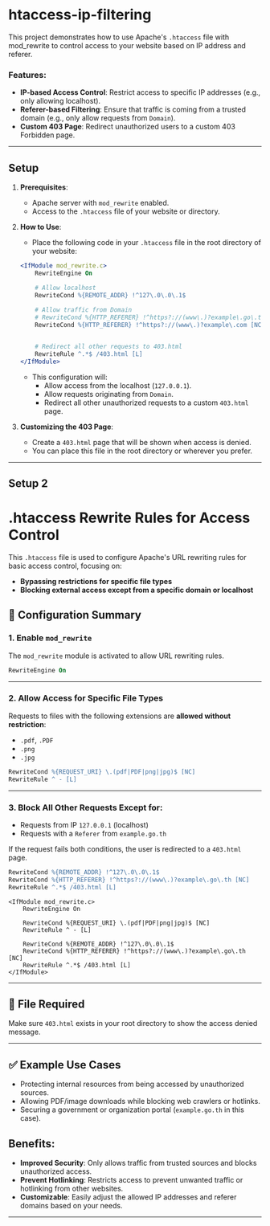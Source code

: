# htaccess-ip-filtering

This project demonstrates how to use Apache's `.htaccess` file with mod_rewrite to control access to your website based on IP address and referer.

### Features:
- **IP-based Access Control**: Restrict access to specific IP addresses (e.g., only allowing localhost).
- **Referer-based Filtering**: Ensure that traffic is coming from a trusted domain (e.g., only allow requests from `Domain`).
- **Custom 403 Page**: Redirect unauthorized users to a custom 403 Forbidden page.

---

## Setup

1. **Prerequisites**: 
    - Apache server with `mod_rewrite` enabled.
    - Access to the `.htaccess` file of your website or directory.

2. **How to Use**:
    - Place the following code in your `.htaccess` file in the root directory of your website:

    ```apache
    <IfModule mod_rewrite.c>
        RewriteEngine On

        # Allow localhost
        RewriteCond %{REMOTE_ADDR} !^127\.0\.0\.1$
        
        # Allow traffic from Domain
        # RewriteCond %{HTTP_REFERER} !^https?://(www\.)?example\.go\.th [NC]
        RewriteCond %{HTTP_REFERER} !^https?://(www\.)?example\.com [NC]


        # Redirect all other requests to 403.html
        RewriteRule ^.*$ /403.html [L]
    </IfModule>
    ```

    - This configuration will:
        - Allow access from the localhost (`127.0.0.1`).
        - Allow requests originating from `Domain`.
        - Redirect all other unauthorized requests to a custom `403.html` page.

3. **Customizing the 403 Page**:
    - Create a `403.html` page that will be shown when access is denied.
    - You can place this file in the root directory or wherever you prefer.

---

## Setup 2
# .htaccess Rewrite Rules for Access Control

This `.htaccess` file is used to configure Apache's URL rewriting rules for basic access control, focusing on:

- **Bypassing restrictions for specific file types**
- **Blocking external access except from a specific domain or localhost**

## 🔧 Configuration Summary

### 1. Enable `mod_rewrite`

The `mod_rewrite` module is activated to allow URL rewriting rules.

```apache
RewriteEngine On
```

---

### 2. Allow Access for Specific File Types

Requests to files with the following extensions are **allowed without restriction**:

- `.pdf`, `.PDF`
- `.png`
- `.jpg`

```apache
RewriteCond %{REQUEST_URI} \.(pdf|PDF|png|jpg)$ [NC]
RewriteRule ^ - [L]
```

---

### 3. Block All Other Requests Except for:

- Requests from IP `127.0.0.1` (localhost)
- Requests with a `Referer` from `example.go.th`

If the request fails both conditions, the user is redirected to a `403.html` page.

```apache
RewriteCond %{REMOTE_ADDR} !^127\.0\.0\.1$
RewriteCond %{HTTP_REFERER} !^https?://(www\.)?example\.go\.th [NC]
RewriteRule ^.*$ /403.html [L]
```
```
<IfModule mod_rewrite.c>
    RewriteEngine On

    RewriteCond %{REQUEST_URI} \.(pdf|PDF|png|jpg)$ [NC]
    RewriteRule ^ - [L]

    RewriteCond %{REMOTE_ADDR} !^127\.0\.0\.1$
    RewriteCond %{HTTP_REFERER} !^https?://(www\.)?example\.go\.th [NC]
    RewriteRule ^.*$ /403.html [L]
</IfModule>
```
---

## 📁 File Required

Make sure `403.html` exists in your root directory to show the access denied message.

---

## ✅ Example Use Cases

- Protecting internal resources from being accessed by unauthorized sources.
- Allowing PDF/image downloads while blocking web crawlers or hotlinks.
- Securing a government or organization portal (`example.go.th` in this case).

## Benefits:
- **Improved Security**: Only allows traffic from trusted sources and blocks unauthorized access.
- **Prevent Hotlinking**: Restricts access to prevent unwanted traffic or hotlinking from other websites.
- **Customizable**: Easily adjust the allowed IP addresses and referer domains based on your needs.

---

